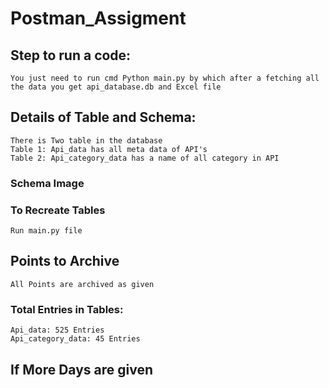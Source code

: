 # Postman_Assigment
## Step to run a code:
    You just need to run cmd Python main.py by which after a fetching all the data you get api_database.db and Excel file
## Details of Table and Schema:
    There is Two table in the database
	Table 1: Api_data has all meta data of API's
    Table 2: Api_category_data has a name of all category in API

### Schema Image

### To Recreate Tables 
    Run main.py file

## Points to Archive
    All Points are archived as given
### Total Entries in Tables:
    Api_data: 525 Entries
    Api_category_data: 45 Entries

## If More Days are given 
    
